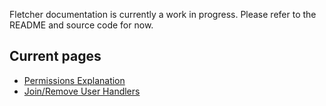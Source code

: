 Fletcher documentation is currently a work in progress. Please refer to the README and source code for now.
## Current pages
- [Permissions Explanation](permissions.md)
- [Join/Remove User Handlers](join-behavior.md)
